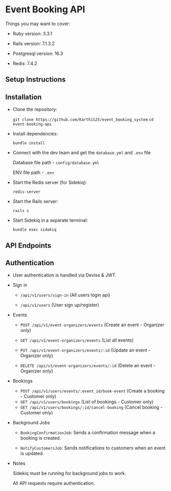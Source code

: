 # Event Booking API

Things you may want to cover:

* Ruby version: 3.3.1

* Rails version: 7.1.3.2

* Postgresql version: 16.3

* Redis: 7.4.2

## Setup Instructions

## Installation

* Clone the repository:

   `git clone https://github.com/KarthiS25/event_booking_system`
   `cd event-booking-api`

* Install dependencies:

   `bundle install`

* Connect with the dev team and get the `database.yml` and `.env` file

    Database file path - `config/database.yml`

    ENV file path - `.env`

* Start the Redis server (for Sidekiq):

   `redis-server`

* Start the Rails server:

   `rails s`

* Start Sidekiq in a separate terminal:

   `bundle exec sidekiq`

## API Endpoints

## Authentication

* User authentication is handled via Devise & JWT.

* Sign in

  * `/api/v1/users/sign-in` (All users login api)

  * `/api/v1/users` (User sign up/register)

* Events

  * `POST /api/v1/event-organizers/events` (Create an event - Organizer only)

  * `GET /api/v1/event-organizers/events` (List all events)

  * `PUT /api/v1/event-organizers/events/:id` (Update an event - Organizer only)

  * `DELETE /api/v1/event-organizers/events/:id` (Delete an event - Organizer only)

* Bookings

  * `POST /api/v1/users/events/:event_id/book-event` (Create a booking - Customer only)
  * `GET /api/v1/users/bookings` (List of bookings - Customer only)
  * `GET /api/v1/users/bookings/:id/cancel-booking` (Cancel booking - Customer only)

* Background Jobs

  * `BookingConfirmationJob`: Sends a confirmation message when a booking is created.

  * `NotifyCustomersJob`: Sends notifications to customers when an event is updated.

* Notes

  Sidekiq must be running for background jobs to work.

  All API requests require authentication.
